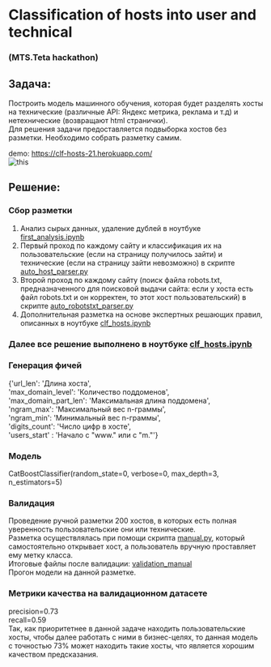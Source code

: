 # Classification of hosts into user and technical
### (MTS.Teta hackathon)

## Задача:   
Построить модель машинного обучения, которая будет разделять хосты на технические (различные API: Яндекс метрика, реклама и т.д) и нетехнические (возвращают html странички).   
Для решения задачи предоставляется подвыборка хостов без разметки. Необходимо собрать разметку самим.  

demo: https://clf-hosts-21.herokuapp.com/  
![this](https://user-images.githubusercontent.com/74900958/132009912-1fc1783e-acca-4299-9d78-1a66288aba40.gif)

## Решение:   
### Сбор разметки  
1) Анализ сырых данных, удаление дублей в ноутбуке [first_analysis.ipynb](https://github.com/foookinaaa/mts-hack-classify-hosts/blob/main/notebooks/first_analysis.ipynb)  
2) Первый проход по каждому сайту и классификация их на пользовательские (если на страницу получилось зайти) и технические (если на страницу зайти невозможно) в скрипте [auto_host_parser.py](https://github.com/foookinaaa/mts-hack-classify-hosts/blob/main/apps/netoloka/auto_host_parser.py)  
3) Второй проход по каждому сайту (поиск файла robots.txt, предназначенного для поисковой выдачи сайта: если у хоста есть файл robots.txt и он корректен, то этот хост пользовательский) в скрипте [auto_robotstxt_parser.py](https://github.com/foookinaaa/mts-hack-classify-hosts/blob/main/apps/netoloka/auto_robotstxt_parser.py) 
4) Дополнительная разметка на основе экспертных решающих правил, описанных в ноутбуке [clf_hosts.ipynb](https://github.com/foookinaaa/mts-hack-classify-hosts/blob/main/notebooks/clf_hosts.ipynb)  
### Далее все решение выполнено в ноутбуке [clf_hosts.ipynb](https://github.com/foookinaaa/mts-hack-classify-hosts/blob/main/notebooks/clf_hosts.ipynb)
### Генерация фичей 
{'url_len': 'Длина хоста',  
'max_domain_level': 'Количество поддоменов',  
'max_domain_part_len': 'Максимальная длина поддомена',  
'ngram_max': 'Максимальный вес n-граммы',  
'ngram_min': 'Минимальный вес n-граммы',  
'digits_count': 'Число цифр в хосте',  
'users_start' : 'Начало с "www." или с "m."'}  
### Модель 
CatBoostClassifier(random_state=0, verbose=0, max_depth=3, n_estimators=5)  
### Валидация
Проведение ручной разметки 200 хостов, в которых есть полная уверенность пользовательские они или технические.   
Разметка осуществлялась при помощи скрипта [manual.py](https://github.com/foookinaaa/mts-hack-classify-hosts/blob/main/apps/netoloka/manual.py), который самостоятельно открывает хост, а пользователь вручную проставляет ему метку класса.  
Итоговые файлы после валидации: [validation_manual](https://github.com/foookinaaa/mts-hack-classify-hosts/tree/main/notebooks/validation_manual)  
Прогон модели на данной разметке.   
### Метрики качества на валидационном датасете
precision=0.73  
recall=0.59  
Так, как приоритетнее в данной задаче находить пользовательские хосты, чтобы далее работать с ними в бизнес-целях, то данная модель с точностью 73% может находить такие хосты, что является хорошим качеством предсказания.


